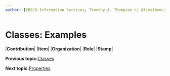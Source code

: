 ```yaml
---
author: [EBSCO Information Services, Timothy A. Thompson \| @timathom\[@indieweb.social\]]
---
```


# Classes: Examples

|**Contribution**|
|**Item**|
|**Organization**|
|**Role**|
|**Stamp**|

**Previous topic:**[Classes](../../day_1/lesson_4/classes.md)

**Next topic:**[Properties](../../day_1/lesson_4/properties.md)

